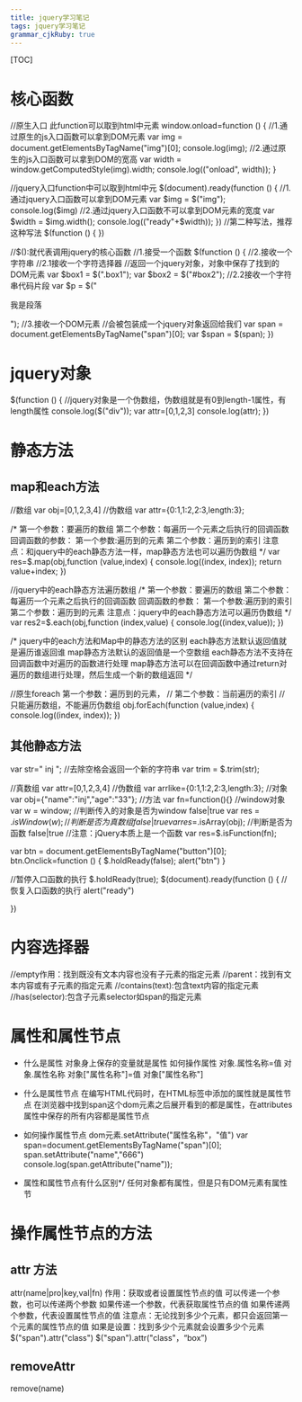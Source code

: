 ```yaml
---
title: jquery学习笔记
tags: jquery学习笔记
grammar_cjkRuby: true
---
```

[TOC]
# 核心函数
  //原生入口 此function可以取到html中元素
        window.onload=function () {
           //1.通过原生的js入口函数可以拿到DOM元素
            var img = document.getElementsByTagName("img")[0];
            console.log(img);
            //2.通过原生的js入口函数可以拿到DOM的宽高
            var width = window.getComputedStyle(img).width;
            console.log(("onload", width));
        }
        
       
   //jquery入口function中可以取到html中元
        $(document).ready(function () {
            //1.通过jquery入口函数可以拿到DOM元素
            var $img = $("img");
            console.log($img)
            //2.通过jquery入口函数不可以拿到DOM元素的宽度
            var $width = $img.width();
            console.log(("ready"+$width));
        })
        //第二种写法，推荐这种写法
        $(function () {
        })
        
        
   //$():就代表调用jquery的核心函数
        //1.接受一个函数
        $(function () {
            //2.接收一个字符串
            //2.1接收一个字符选择器
            //返回一个jquery对象，对象中保存了找到的DOM元素
            var $box1 = $(".box1");
            var $box2 = $("#box2");
            //2.2接收一个字符串代码片段
            var $p = $("<p>我是段落</p>");
        //3.接收一个DOM元素
        //会被包装成一个jquery对象返回给我们
            var span = document.getElementsByTagName("span")[0];
            var $span = $(span);
        })
# jquery对象
   $(function () {
           //jquery对象是一个伪数组，伪数组就是有0到length-1属性，有length属性
           console.log($("div"));
           var attr=[0,1,2,3]
           console.log(attr);
       })
	   
# 静态方法
## map和each方法
 //数组
      var obj=[0,1,2,3,4]
      //伪数组
      var attr={0:1,1:2,2:3,length:3};

  /*  第一个参数：要遍历的数组
   第二个参数：每遍历一个元素之后执行的回调函数
   回调函数的参数：
   第一个参数:遍历到的元素
   第二个参数：遍历到的索引
   注意点：和jquery中的each静态方法一样，map静态方法也可以遍历伪数组
   */
      var res=$.map(obj,function (value,index) {
       console.log((index, index));
       return value+index;
   })

  //jquery中的each静态方法遍历数组
  /*  第一个参数：要遍历的数组
  第二个参数：每遍历一个元素之后执行的回调函数
  回调函数的参数：
  第一个参数:遍历到的索引
  第二个参数：遍历到的元素
  注意点：jquery中的each静态方法可以遍历伪数组
  */
  var res2=$.each(obj,function (index,value) {
	  console.log((index,value));
  })


/*
jquery中的each方法和Map中的静态方法的区别
 each静态方法默认返回值就是遍历谁返回谁
map静态方法默认的返回值是一个空数组
each静态方法不支持在回调函数中对遍历的函数进行处理 map静态方法可以在回调函数中通过return对遍历的数组进行处理，然后生成一个新的数组返回
*/




   //原生foreach  第一个参数：遍历到的元素，
   // 第二个参数：当前遍历的索引
   // 只能遍历数组，不能遍历伪数组
	obj.forEach(function (value,index) {
		console.log((index, index));
	})
	
## 其他静态方法
 var str=" inj  ";
     //去除空格会返回一个新的字符串
     var trim = $.trim(str);

 //真数组
 var attr=[0,1,2,3,4]
 //伪数组
 var arrlike={0:1,1:2,2:3,length:3};
 //对象
 var obj={"name":"inj","age":"33"};
 //方法
 var fn=function(){}
 //window对象
 var w = window;
 //判断传入的对象是否为window false|true
 var res = $.isWindow(w);
 //判断是否为真数组 false|true
 var res=$.isArray(obj);
 //判断是否为函数 false|true
 //注意：jQuery本质上是一个函数
 var res=$.isFunction(fn);
 
 var  btn = document.getElementsByTagName("button")[0];
       btn.Onclick=function () {
           $.holdReady(false);
           alert("btn")
       }

   //暂停入口函数的执行
   $.holdReady(true);
   $(document).ready(function () {
	   //恢复入口函数的执行
	   alert("ready")

   })
 # 内容选择器
 //empty作用：找到既没有文本内容也没有子元素的指定元素
 //parent：找到有文本内容或有子元素的指定元素
 //contains(text):包含text内容的指定元素
 //has(selector):包含子元素selector如span的指定元素
 
# 属性和属性节点
- 什么是属性
对象身上保存的变量就是属性
如何操作属性
            对象.属性名称=值
            对象.属性名称
            对象["属性名称"]=值
            对象["属性名称"]
- 什么是属性节点
<span name="666"></span>
在编写HTML代码时，在HTML标签中添加的属性就是属性节点
在浏览器中找到span这个dom元素之后展开看到的都是属性，在attributes属性中保存的所有内容都是属性节点

 - 如何操作属性节点
dom元素.setAttribute("属性名称"，"值")
var span=document.getElementsByTagName("span")[0];
span.setAttribute("name","666")
console.log(span.getAttribute("name"));
- 属性和属性节点有什么区别*/
任何对象都有属性，但是只有DOM元素有属性节
# 操作属性节点的方法
## attr 方法
attr(name|pro|key,val|fn)
作用：获取或者设置属性节点的值
可以传递一个参数，也可以传递两个参数
如果传递一个参数，代表获取属性节点的值
如果传递两个参数，代表设置属性节点的值
注意点：无论找到多少个元素，都只会返回第一个元素的属性节点的值
如果是设置：找到多少个元素就会设置多少个元素
$("span").attr("class")
$("span").attr("class"，“box”)
## removeAttr
remove(name)
